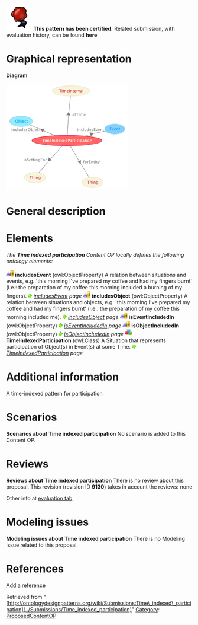 [![](../images/thumb/b/b5/Certified.png/70px-Certified.png)](../Image/Certified.png "Certified.png") __This pattern has been certified.__
Related submission, with evaluation history, can be found __here__





#  Graphical representation


__Diagram__




[![Image:TimeIndexedParticipation.png](../images/7/73/TimeIndexedParticipation.png)](../Image/TimeIndexedParticipation.png "Image:TimeIndexedParticipation.png")




#  General description


  




#  Elements


_The __Time indexed participation__ Content OP locally defines the following ontology elements:_



[![ObjectProperty](../images/thumb/c/c3/ObjectProperty.gif/20px-ObjectProperty.gif)](../Image/ObjectProperty.gif "ObjectProperty") __includesEvent__ (owl:ObjectProperty) A relation between situations and events, e.g. 'this morning I've prepared my coffee and had my fingers burnt' (i.e.: the preparation of my coffee this morning included a burning of my fingers). 
 [![](../images/thumb/8/87/ArrowRight.gif/11px-ArrowRight.gif)](../Image/ArrowRight.gif "ArrowRight.gif") _[includesEvent](../Submissions/Time_indexed_participation/includesEvent "Submissions:Time indexed participation/includesEvent") page_
[![ObjectProperty](../images/thumb/c/c3/ObjectProperty.gif/20px-ObjectProperty.gif)](../Image/ObjectProperty.gif "ObjectProperty") __includesObject__ (owl:ObjectProperty) A relation between situations and objects, e.g. 'this morning I've prepared my coffee and had my fingers burnt' (i.e.: the preparation of my coffee this morning included me). 
 [![](../images/thumb/8/87/ArrowRight.gif/11px-ArrowRight.gif)](../Image/ArrowRight.gif "ArrowRight.gif") _[includesObject](../Submissions/Time_indexed_participation/includesObject "Submissions:Time indexed participation/includesObject") page_
[![ObjectProperty](../images/thumb/c/c3/ObjectProperty.gif/20px-ObjectProperty.gif)](../Image/ObjectProperty.gif "ObjectProperty") __isEventIncludedIn__ (owl:ObjectProperty) 
 [![](../images/thumb/8/87/ArrowRight.gif/11px-ArrowRight.gif)](../Image/ArrowRight.gif "ArrowRight.gif") _[isEventIncludedIn](../Submissions/Time_indexed_participation/isEventIncludedIn "Submissions:Time indexed participation/isEventIncludedIn") page_
[![ObjectProperty](../images/thumb/c/c3/ObjectProperty.gif/20px-ObjectProperty.gif)](../Image/ObjectProperty.gif "ObjectProperty") __isObjectIncludedIn__ (owl:ObjectProperty) 
 [![](../images/thumb/8/87/ArrowRight.gif/11px-ArrowRight.gif)](../Image/ArrowRight.gif "ArrowRight.gif") _[isObjectIncludedIn](../Submissions/Time_indexed_participation/isObjectIncludedIn "Submissions:Time indexed participation/isObjectIncludedIn") page_
[![Class](../images/thumb/2/27/Class.gif/20px-Class.gif)](../Image/Class.gif "Class") __TimeIndexedParticipation__ (owl:Class) A Situation that represents participation of Object(s) in Event(s) at some Time. 
 [![](../images/thumb/8/87/ArrowRight.gif/11px-ArrowRight.gif)](../Image/ArrowRight.gif "ArrowRight.gif") _[TimeIndexedParticipation](../Submissions/Time_indexed_participation/TimeIndexedParticipation "Submissions:Time indexed participation/TimeIndexedParticipation") page_
#  Additional information


A time-indexed pattern for participation



#  Scenarios



__Scenarios about Time indexed participation__
No scenario is added to this Content OP.




#  Reviews



__Reviews about Time indexed participation__
There is no review about this proposal.
This revision (revision ID __9130__) takes in account the reviews: none


Other info at [evaluation tab](http://ontologydesignpatterns.org/wiki/index.php?title=Submissions:Time_indexed_participation&action=evaluation "http://ontologydesignpatterns.org/wiki/index.php?title=Submissions:Time_indexed_participation&action=evaluation")




  




#  Modeling issues



__Modeling issues about Time indexed participation__
There is no Modeling issue related to this proposal.




  




#  References


[Add a reference](index.php@title=Odp%253AAdd_reference&subject=Submissions%253ATime+indexed+participation.html "http://ontologydesignpatterns.org/wiki/index.php?title=Odp:Add_reference&subject=Submissions%3ATime+indexed+participation")


  






Retrieved from "[http://ontologydesignpatterns.org/wiki/Submissions:Time\_indexed\_participation](../Submissions/Time_indexed_participation)"
 [Category](http://ontologydesignpatterns.org/wiki/Special:Categories "Special:Categories"): [ProposedContentOP](../Category/ProposedContentOP "Category:ProposedContentOP")